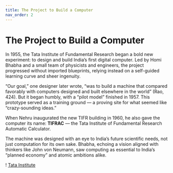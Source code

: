 ```yaml
---
title: The Project to Build a Computer
nav_order: 2
---
```


# The Project to Build a Computer

In 1955, the Tata Institute of Fundamental Research began a bold new experiment: to design and build India’s first digital computer. Led by Homi Bhabha and a small team of physicists and engineers, the project progressed without imported blueprints, relying instead on a self-guided learning curve and sheer ingenuity.

“Our goal,” one designer later wrote, “was to build a machine that compared favorably with computers designed and built elsewhere in the world” (Rao, 424). But it began humbly, with a “pilot model” finished in 1957. This prototype served as a training ground — a proving site for what seemed like “crazy-sounding ideas.”

When Nehru inaugurated the new TIFR building in 1960, he also gave the computer its name: **TIFRAC** — the Tata Institute of Fundamental Research Automatic Calculator.

The machine was designed with an eye to India’s future scientific needs, not just computation for its own sake. Bhabha, echoing a vision aligned with thinkers like John von Neumann, saw computing as essential to India’s “planned economy” and atomic ambitions alike.

! [Tata Institute](TIFR.jpg)



